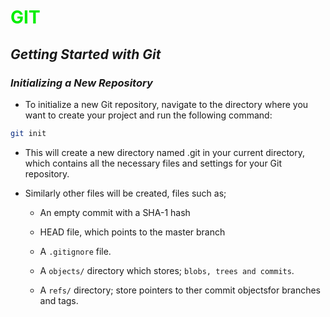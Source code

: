 # <font color="gree">GIT</font>

## _*Getting Started with Git*_

### _Initializing a New Repository_

- To initialize a new Git repository, navigate to the directory where you want to create your project and run the following command:

```bash
git init
```
    
- This will create a new directory named .git in your current directory, which contains all the necessary files and settings for your Git repository.
- Similarly other files will be created, files such as;

    - An empty commit with a SHA-1 hash

    - HEAD file, which points to the master branch

    - A ``.gitignore`` file.

    - A ``objects/`` directory which stores; ``blobs, trees and commits``.
    
    - A ``refs/`` directory; store pointers to ther commit objectsfor branches and tags.
